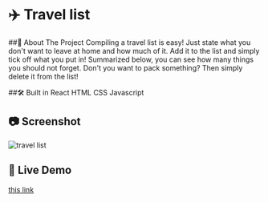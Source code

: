 # ✈️ Travel list

##📘 About The Project
Compiling a travel list is easy! Just state what you don't want to leave at home and how much of it. Add it to the list and simply tick off what you put in! Summarized below, you can see how many things you should not forget. Don't you want to pack something? Then simply delete it from the list!


##🛠️ Built in
React
HTML
CSS
Javascript

## 📷 Screenshot
![travel list](https://imgur.com/NJHRGEO.jpg)


## 🚀 Live Demo
 [this link](https://createtravellist.netlify.app)
 



